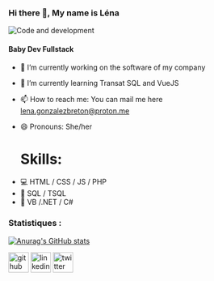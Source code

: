 ### Hi there 👋, My name is Léna
 ![Code and development](https://github.com/LenaGonzalezBreton/LenaGonzalezBreton/blob/main/Group%202.png"Banner")
#### Baby Dev Fullstack

- 🔭 I’m currently working on the software of my company 
- 🌱 I’m currently learning Transat SQL and VueJS 
- 📫 How to reach me: You can mail me here lena.gonzalezbreton@proton.me 
- 😄 Pronouns: She/her

  # Skills:  
* 💻 HTML / CSS / JS / PHP
* 💽 SQL / TSQL
* 📱​ VB /.NET / C#



### Statistiques :
[![Anurag's GitHub stats](https://github-readme-stats.vercel.app/api?username=LenaGonzalezBreton)](https://github.com/anuraghazra/github-readme-stats)

[<img src='https://cdn.jsdelivr.net/npm/simple-icons@3.0.1/icons/github.svg' alt='github' height='40'>](https://github.com/LenaGonzalezBreton)  [<img src='https://cdn.jsdelivr.net/npm/simple-icons@3.0.1/icons/linkedin.svg' alt='linkedin' height='40'>](https://www.linkedin.com/in/lenagonzalezbreton/)  [<img src='https://cdn.jsdelivr.net/npm/simple-icons@3.0.1/icons/twitter.svg' alt='twitter' height='40'>](https://twitter.com/LeDidDev)  
